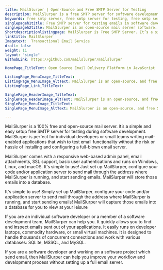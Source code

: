 ```yaml
---
title: MailSlurper | Open-Source and Free SMTP Server for Testing
description: MailSlurper is a free SMTP server for software development teams. MailSlurper is a lightweight package for software developers to test email applications.
keywords: free smtp server, free smtp server for testing, free smtp server for developers, open-source mail server
singlepageh1title: Free SMTP server for testing emails in software development
singlepageh2title: MailSlurper is an open-source mail server software. It's a free SMTP server for software developers, useful for local and team application development.
Shortdescriptionlistingpage: MailSlurper is Free SMTP Server. It’s a simple and easy setup free SMTP server for testing during software development
linktitle: MailSlurper
Imagetext:  Transactional Email Service
draft: false
weight: 11
layout: "single"
GithubLink: https://github.com/mailslurper/mailslurper

HomePage_TitleText: Open Source Email Delivery Platform in JavaScript

ListingPage_MenuImage_TitleText: 
ListingPage_MenuImage_AltText: MailSlurper is an open-source, and free SMTP server.
ListingPage_Link_TitleText: 

SinglePage_HeaderImage_TitleText: 
SinglePage_HeaderImage_AltText: MailSlurper is an open-source, and free SMTP server.
SinglePage_MenuImage_TitleText: 
SinglePage_MenuImage_AltText: MailSlurper is an open-source, and free SMTP server.

---
```


MailSlurper is a 100% free and open-source mail server. It’s a simple and easy setup free SMTP server for testing during software development. MailSlurper is perfect for individual developers or small teams writing mail-enabled applications that wish to test email functionality without the risk or hassle of installing and configuring a full-blown email server.

MailSlurper comes with a responsive web-based admin panel, email attachments, SSL support, basic user authentications and runs on Windows, Linux, and macOS. It's simple to use! Just set up MailSlurper, configure your code and/or application server to send mail through the address where MailSlurper is running, and start sending emails. MailSlurper will store those emails into a database.

It's simple to use! Simply set up MailSlurper, configure your code and/or application server to send mail through the address where MailSlurper is running, and start sending emails! MailSlurper will capture those emails into a database for you to view at your leisure

If you are an individual software developer or a member of a software development team, MailSlurper can help you. It quickly allows you to find and inspect emails sent out of your applications. It easily runs on developer laptops, commodity hardware, or small virtual machines. It is designed to handle thousands of concurrent connections and work with various databases: SQLite, MSSQL, and MySQL.

If you are a software developer and working on a software project which send email, then MailSlurper can help you improve your workflow and development process without setting up a full email server.
